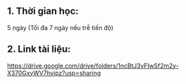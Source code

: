 ## 1. Thời gian học:
5 ngày (Tối đa 7 ngày nếu trễ tiến độ)

## 2. Link tài liệu:
https://drive.google.com/drive/folders/1ncBtJ3vFIwSf2m2y-X370GxyWV7hyjpz?usp=sharing

